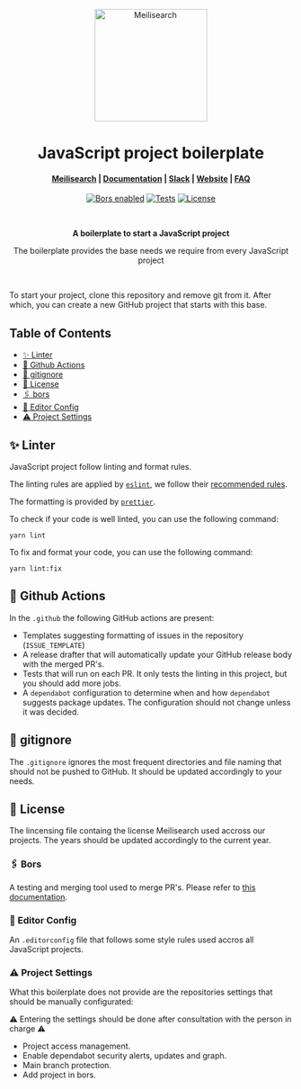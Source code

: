 <p align="center">
  <img src="https://github.com/meilisearch/Meilisearch/raw/main/assets/logo.svg" alt="Meilisearch" width="200" height="200" />
</p>

<h1 align="center">JavaScript project boilerplate</h1>

<h4 align="center">
  <a href="https://github.com/meilisearch/Meilisearch">Meilisearch</a> |
  <a href="https://docs.meilisearch.com">Documentation</a> |
  <a href="https://slack.meilisearch.com">Slack</a> |
  <a href="https://www.meilisearch.com">Website</a> |
  <a href="https://docs.meilisearch.com/faq">FAQ</a>
</h4>

<p align="center">
  <a href="https://app.bors.tech/repositories/34942"><img src="https://bors.tech/images/badge_small.svg" alt="Bors enabled"></a>
    <a href="https://github.com/meilisearch/js-project-boilerplate/actions"><img src="https://github.com/meilisearch/js-project-boilerplate/workflows/Tests/badge.svg" alt="Tests"></a>
  <a href="https://github.com/meilisearch/js-project-boilerplate/blob/main/LICENCE"><img src="https://img.shields.io/badge/license-MIT-informational" alt="License"></a>
</p>
<br/>

<p align="center" style="font-weight:bold;" >A boilerplate to start a JavaScript project</p>
<p align="center">The boilerplate provides the base needs we require from every JavaScript project</p>

<br/>

To start your project, clone this repository and remove git from it. After which, you can create a new GitHub project that starts with this base.

## Table of Contents

- [✨ Linter](#-linter)
- [🔧 Github Actions](#-github-actions)
- [🙈 gitignore](#-gitignore)
- [📄 License](#-license)
- [🖇 bors](#-bors)
- [🎳 Editor Config](#-editor-config)
- [⚠️ Project Settings](#-project-settings)

## ✨ Linter

JavaScript project follow linting and format rules.

The linting rules are applied by [`eslint`](https://github.com/eslint/eslint), we follow their [recommended rules](https://eslint.org/docs/rules/).

The formatting is provided by [`prettier`](https://github.com/prettier/prettier).

To check if your code is well linted, you can use the following command:

```
yarn lint
```

To fix and format your code, you can use the following command:

```
yarn lint:fix
```

## 🔧 Github Actions

In the `.github` the following GitHub actions are present:

- Templates suggesting formatting of issues in the repository (`ISSUE_TEMPLATE`)
- A release drafter that will automatically update your GitHub release body with the merged PR's.
- Tests that will run on each PR. It only tests the linting in this project, but you should add more jobs.
- A `dependabot` configuration to determine when and how `dependabot` suggests package updates. The configuration should not change unless it was decided.

## 🙈 gitignore

The `.gitignore` ignores the most frequent directories and file naming that should not be pushed to GitHub. It should be updated accordingly to your needs.

## 📄 License

The lincensing file containg the license Meilisearch used accross our projects. The years should be updated accordingly to the current year.

### 🖇 Bors

A testing and merging tool used to merge PR's. Please refer to [this documentation](https://github.com/meilisearch/integration-guides/blob/main/guides/bors.md).

### 🎳 Editor Config

An `.editorconfig` file that follows some style rules used accros all JavaScript projects.

### ⚠️ Project Settings


What this boilerplate does not provide are the repositories settings that should be manually configurated:
<br>

⚠️ Entering the settings should be done after consultation with the person in charge ⚠️

- Project access management.
- Enable dependabot security alerts, updates and graph.
- Main branch protection.
- Add project in bors.
